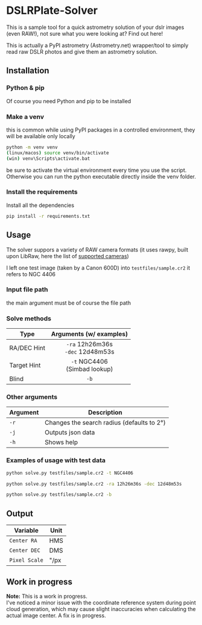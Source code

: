 # DSLRPlate-Solver

This is a sample tool for a quick astrometry solution of your dslr images (even RAW!), not sure what you were looking at? Find out here!

This is actually a PyPI astrometry (Astrometry.net) wrapper/tool to simply read raw DSLR photos and give them an astrometry solution.

## Installation
### Python & pip
Of course you need Python and pip to be installed
### Make a venv
this is common while using PyPI packages in a controlled environment, they will be available only locally 
``` bash
python -m venv venv
(linux/macos) source venv/bin/activate
(win) venv\Scripts\activate.bat
```
be sure to activate the virtual environment every time you use the script. Otherwise you can run the python executable directly inside the venv folder.
### Install the requirements
Install all the dependencies
``` bash
pip install -r requirements.txt
```

## Usage
The solver suppors a variety of RAW camera formats (it uses rawpy, built upon LibRaw, here the list of [supported cameras](https://www.libraw.org/supported-cameras))

I left one test image (taken by a Canon 600D) into `testfiles/sample.cr2` it refers to NGC 4406

### Input file path
the main argument must be of course the file path

### Solve methods
|Type|Arguments (w/ examples)|
|---|:---:|
|RA/DEC Hint |`-ra` 12h26m36s<br>`-dec` 12d48m53s|
|Target Hint|`-t` NGC4406<br>(Simbad lookup)|
|Blind| `-b`|

### Other arguments
|Argument|Description    |
|----|---|
|`-r`|Changes the search radius (defaults to 2°)|
|`-j`|Outputs json data|
|`-h`|Shows help|

### Examples of usage with test data
```bash
python solve.py testfiles/sample.cr2 -t NGC4406
```
```bash
python solve.py testfiles/sample.cr2 -ra 12h26m36s -dec 12d48m53s
```
```bash
python solve.py testfiles/sample.cr2 -b
```
## Output
|Variable|Unit|
|--|-|
|`Center RA`|HMS|
|`Center DEC`|DMS|
|`Pixel Scale`|"/px|
## Work in progress
**Note:** This is a work in progress.<br>
I've noticed a minor issue with the coordinate reference system  during point cloud generation, which may cause slight inaccuracies when calculating the actual image center.
A fix is in progress.